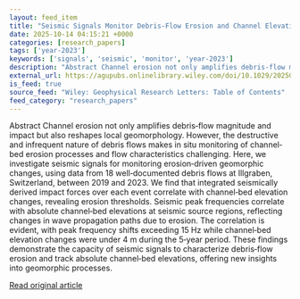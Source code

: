 ```yaml
---
layout: feed_item
title: "Seismic Signals Monitor Debris‐Flow Erosion and Channel Elevation"
date: 2025-10-14 04:15:21 +0000
categories: [research_papers]
tags: ['year-2023']
keywords: ['signals', 'seismic', 'monitor', 'year-2023']
description: "Abstract Channel erosion not only amplifies debris‐flow magnitude and impact but also reshapes local geomorphology"
external_url: https://agupubs.onlinelibrary.wiley.com/doi/10.1029/2025GL118801?af=R
is_feed: true
source_feed: "Wiley: Geophysical Research Letters: Table of Contents"
feed_category: "research_papers"
---
```


Abstract Channel erosion not only amplifies debris‐flow magnitude and impact but also reshapes local geomorphology. However, the destructive and infrequent nature of debris flows makes in situ monitoring of channel‐bed erosion processes and flow characteristics challenging. Here, we investigate seismic signals for monitoring erosion‐driven geomorphic changes, using data from 18 well‐documented debris flows at Illgraben, Switzerland, between 2019 and 2023. We find that integrated seismically derived impact forces over each event correlate with channel‐bed elevation changes, revealing erosion thresholds. Seismic peak frequencies correlate with absolute channel‐bed elevations at seismic source regions, reflecting changes in wave propagation paths due to erosion. The correlation is evident, with peak frequency shifts exceeding 15 Hz while channel‐bed elevation changes were under 4 m during the 5‐year period. These findings demonstrate the capacity of seismic signals to characterize debris‐flow erosion and track absolute channel‐bed elevations, offering new insights into geomorphic processes.

[Read original article](https://agupubs.onlinelibrary.wiley.com/doi/10.1029/2025GL118801?af=R)
